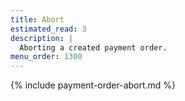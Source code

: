 ```yaml
---
title: Abort
estimated_read: 3
description: |
  Aborting a created payment order.
menu_order: 1300
---
```


{% include payment-order-abort.md %}
